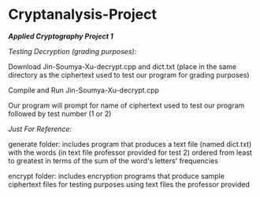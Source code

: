 # Cryptanalysis-Project
**_Applied Cryptography Project 1_**


*Testing Decryption (grading purposes)*:

Download Jin-Soumya-Xu-decrypt.cpp and dict.txt (place in the same directory as the ciphertext used to test our program for grading purposes)

Compile and Run Jin-Soumya-Xu-decrypt.cpp

Our program will prompt for name of ciphertext used to test our program followed by test number (1 or 2)

*Just For Reference:*

generate folder: includes program that produces a text file (named dict.txt) with the words (in text file professor provided for test 2) ordered from least to greatest in terms of the sum of the word's letters' frequencies

encrypt folder: includes encryption programs that produce sample ciphertext files for testing purposes using text files the professor provided

